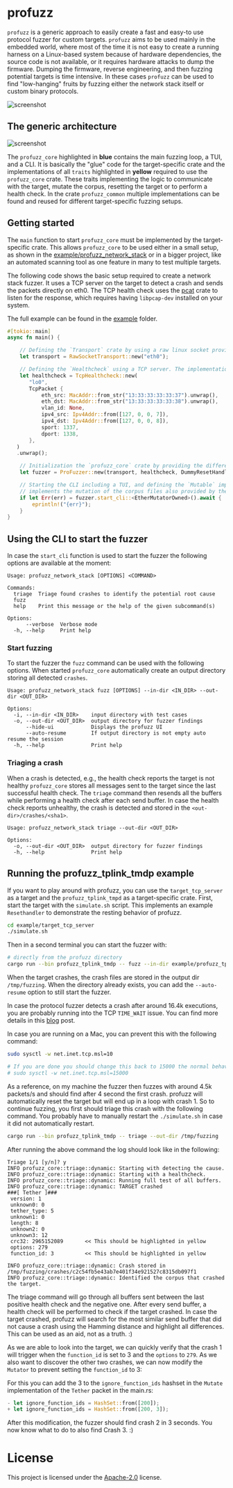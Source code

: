 # profuzz

`profuzz` is a generic approach to easily create a fast and easy-to use protocol fuzzer for custom targets. `profuzz` aims to be used mainly in the embedded world, where most of the time it is not easy to create a running harness on a Linux-based system because of hardware dependencies, the source code is not available, or it requires hardware attacks to dump the firmware. Dumping the firmware, reverse engineering, and then fuzzing potential targets is time intensive. In these cases `profuzz` can be used to find "low-hanging" fruits by fuzzing either the network stack itself or custom binary protocols.

![screenshot](images/screenshot.png)

## The generic architecture
![screenshot](images/structure.png)

The `profuzz_core` highlighted in **blue** contains the main fuzzing loop, a TUI, and a CLI. It is basically the "glue" code for the target-specific crate and the implementations of all `traits` highlighted in **yellow** required to use the `profuzz_core` crate. These traits implementing the logic to communicate with the target, mutate the corpus, resetting the target or to perform a health check. In the crate `profuzz_common` multiple implementations can be found and reused for different target-specific fuzzing setups.

## Getting started

The `main` function to start `profuzz_core` must be implemented by the target-specific crate. This allows `profuzz_core` to be used either in a small setup, as shown in the [example/profuzz_network_stack](example/profuzz_network_stack/) or in a bigger project, like an automated scanning tool as one feature in many to test multiple targets.

The following code shows the basic setup required to create a network stack fuzzer. It uses a TCP server on the target to detect a crash and sends the packets directly on eth0. The TCP health check uses the [pcat](https://crates.io/crates/pcap) crate to listen for the response, which requires having `libpcap-dev` installed on your system. 

The full example can be found in the [example](example) folder.

```rs
#[tokio::main]
async fn main() {

    // Defining the `Transport` crate by using a raw linux socket provided by the profuzz_common crate.
    let transport = RawSocketTransport::new("eth0");

    // Defining the `Healthcheck` using a TCP server. The implementation is also provided by the profuzz_common crate.
    let healthcheck = TcpHealthcheck::new(
       "lo0",
       TcpPacket {
           eth_src: MacAddr::from_str("13:33:33:33:33:37").unwrap(),
           eth_dst: MacAddr::from_str("13:33:33:33:33:38").unwrap(),
           vlan_id: None,
           ipv4_src: Ipv4Addr::from([127, 0, 0, 7]),
           ipv4_dst: Ipv4Addr::from([127, 0, 0, 8]),
           sport: 1337,
           dport: 1338,
       },
   )
   .unwrap();

    // Initialization the `profuzz_core` crate by providing the different implementations for the traits
    let fuzzer = ProFuzzer::new(transport, healthcheck, DummyResetHandler());

    // Starting the CLI including a TUI, and defining the `Mutable` implementation struct that
    // implements the mutation of the corpus files also provided by the `profuzz_common` crate
    if let Err(err) = fuzzer.start_cli::<EtherMutatorOwned>().await {
        eprintln!("{err}");
    }
}
```

## Using the CLI to start the fuzzer

In case the `start_cli` function is used to start the fuzzer the following options are available at the moment:

```plain
Usage: profuzz_network_stack [OPTIONS] <COMMAND>

Commands:
  triage  Triage found crashes to identify the potential root cause
  fuzz    
  help    Print this message or the help of the given subcommand(s)

Options:
      --verbose  Verbose mode
  -h, --help     Print help
```

### Start fuzzing

To start the fuzzer the `fuzz` command can be used with the following options. When started `profuzz_core` automatically create an output directory storing all detected `crashes`.

```plain
Usage: profuzz_network_stack fuzz [OPTIONS] --in-dir <IN_DIR> --out-dir <OUT_DIR>

Options:
  -i, --in-dir <IN_DIR>    input directory with test cases
  -o, --out-dir <OUT_DIR>  output directory for fuzzer findings
      --hide-ui            Displays the profuzz UI
      --auto-resume        If output directory is not empty auto resume the session
  -h, --help               Print help
```

### Triaging a crash

When a crash is detected, e.g., the health check reports the target is not healthy `profuzz_core` stores all messages sent to the target since the last successful health check. The `triage` command then resends all the buffers while performing a health check after each send buffer. In case the health check reports unhealthy, the crash is detected and stored in the `<out-dir>/crashes/<sha1>`.

```plain
Usage: profuzz_network_stack triage --out-dir <OUT_DIR>

Options:
  -o, --out-dir <OUT_DIR>  output directory for fuzzer findings
  -h, --help               Print help
```
## Running the profuzz_tplink_tmdp example

If you want to play around with profuzz, you can use the `target_tcp_server` as a target and the `profuzz_tplink_tmpd` as a target-specific crate. First, start the target with the `simulate.sh` script. This implements an example `Resethandler` to demonstrate the resting behavior of profuzz.

```bash
cd example/target_tcp_server
./simulate.sh
```

Then in a second terminal you can start the fuzzer with:

```bash
# directly from the profuzz directory 
cargo run --bin profuzz_tplink_tmdp -- fuzz --in-dir example/profuzz_tplink_tmdp/corpus/ --out-dir /tmp/fuzzing --auto-resume
```

When the target crashes, the crash files are stored in the output dir `/tmp/fuzzing`. When the directory already exists, you can add the `--auto-resume` option to still start the fuzzer.

In case the protocol fuzzer detects a crash after around 16.4k executions, you are probably running into the TCP `TIME_WAIT` issue. You can find more details in this [blog](https://kaiwern.com/posts/2022/08/11/benchmarking-http-server-stuck-at-16k-requests/) post.

In case you are running on a Mac, you can prevent this with the following command:

```bash
sudo sysctl -w net.inet.tcp.msl=10

# If you are done you should change this back to 15000 the normal behavior.
# sudo sysctl -w net.inet.tcp.msl=15000
```

As a reference, on my machine the fuzzer then fuzzes with around 4.5k packets/s and should find after 4 second the first crash. profuzz will automatically reset the target but will end up in a loop with crash 1. So to continue fuzzing, you first should triage this crash with the following command. You probably have to manually restart the `./simulate.sh` in case it did not automatically restart.

```bash
cargo run --bin profuzz_tplink_tmdp -- triage --out-dir /tmp/fuzzing
```

After running the above command the log should look like in the following: 

```log
Triage 1/1 [y/n]? y
INFO profuzz_core::triage::dynamic: Starting with detecting the cause.
INFO profuzz_core::triage::dynamic: Starting with a healthcheck.
INFO profuzz_core::triage::dynamic: Running full test of all buffers.
INFO profuzz_core::triage::dynamic: TARGET crashed
###[ Tether ]###
 version: 1
 unknown0: 0
 tether_type: 5
 unknown1: 0
 length: 8
 unknown2: 0
 unknown3: 12
 crc32: 2965152089       << This should be highlighted in yellow 
 options: 279
 function_id: 3          << This should be highlighted in yellow

INFO profuzz_core::triage::dynamic: Crash stored in /tmp/fuzzing/crashes/c2c54fb5e43ab7e401f34e921527c8315db097f1
INFO profuzz_core::triage::dynamic: Identified the corpus that crashed the target.
```

The triage command will go through all buffers sent between the last positive health check and the negative one. After every send buffer, a health check will be performed to check if the target crashed. In case the target crashed, profuzz will search for the most similar send buffer that did not cause a crash using the Hamming distance and highlight all differences. This can be used as an aid, not as a truth. :) 

As we are able to look into the target, we can quickly verify that the crash 1 will trigger when the `function_id` is set to 3 and the `options` to `279`. As we also want to discover the other two crashes, we can now modify the `Mutator` to prevent setting the `function_id` to 3:

For this you can add the 3 to the `ignore_function_ids` hashset in the `Mutate` implementation of the `Tether` packet in the main.rs:

```rs
- let ignore_function_ids = HashSet::from([200]);
+ let ignore_function_ids = HashSet::from([200, 3]);
```

After this modification, the fuzzer should find crash 2 in 3 seconds. You now know what to do to also find Crash 3. :)

# License
This project is licensed under the [Apache-2.0](./LICENSE) license.